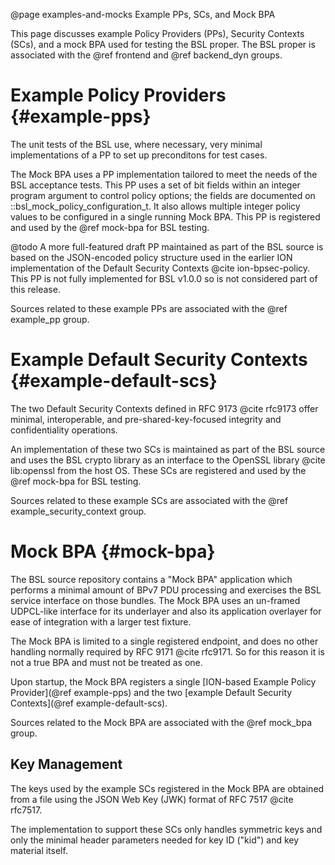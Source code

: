 @page examples-and-mocks Example PPs, SCs, and Mock BPA
<!--
Copyright (c) 2025 The Johns Hopkins University Applied Physics
Laboratory LLC.

This file is part of the Bundle Protocol Security Library (BSL).

Licensed under the Apache License, Version 2.0 (the "License");
you may not use this file except in compliance with the License.
You may obtain a copy of the License at
    http://www.apache.org/licenses/LICENSE-2.0
Unless required by applicable law or agreed to in writing, software
distributed under the License is distributed on an "AS IS" BASIS,
WITHOUT WARRANTIES OR CONDITIONS OF ANY KIND, either express or implied.
See the License for the specific language governing permissions and
limitations under the License.

This work was performed for the Jet Propulsion Laboratory, California
Institute of Technology, sponsored by the United States Government under
the prime contract 80NM0018D0004 between the Caltech and NASA under
subcontract 1700763.
-->

This page discusses example Policy Providers (PPs), Security Contexts (SCs), and a mock BPA used for testing the BSL proper.
The BSL proper is associated with the @ref frontend and @ref backend_dyn groups.

# Example Policy Providers {#example-pps}

The unit tests of the BSL use, where necessary, very minimal implementations of a PP to set up preconditons for test cases.

The Mock BPA uses a PP implementation tailored to meet the needs of the BSL acceptance tests.
This PP uses a set of bit fields within an integer program argument to control policy options; the fields are documented on ::bsl_mock_policy_configuration_t.
It also allows multiple integer policy values to be configured in a single running Mock BPA.
This PP is registered and used by the @ref mock-bpa for BSL testing.

@todo A more full-featured draft PP maintained as part of the BSL source is based on the JSON-encoded policy structure used in the earlier ION implementation of the Default Security Contexts @cite ion-bpsec-policy. This PP is not fully implemented for BSL v1.0.0 so is not considered part of this release.

Sources related to these example PPs are associated with the @ref example_pp group.

# Example Default Security Contexts {#example-default-scs}

The two Default Security Contexts defined in RFC 9173 @cite rfc9173 offer minimal, interoperable, and pre-shared-key-focused integrity and confidentiality operations.

An implementation of these two SCs is maintained as part of the BSL source and uses the BSL crypto library as an interface to the OpenSSL library @cite lib:openssl from the host OS.
These SCs are registered and used by the @ref mock-bpa for BSL testing.

Sources related to these example SCs are associated with the @ref example_security_context group.

# Mock BPA {#mock-bpa}

The BSL source repository contains a "Mock BPA" application which performs a minimal amount of BPv7 PDU processing and exercises the BSL service interface on those bundles.
The Mock BPA uses an un-framed UDPCL-like interface for its underlayer and also its application overlayer for ease of integration with a larger test fixture.

The Mock BPA is limited to a single registered endpoint, and does no other handling normally required by RFC 9171 @cite rfc9171. So for this reason it is not a true BPA and must not be treated as one.

Upon startup, the Mock BPA registers a single [ION-based Example Policy Provider](@ref example-pps) and the two [example Default Security Contexts](@ref example-default-scs).

Sources related to the Mock BPA are associated with the @ref mock_bpa group.


## Key Management

The keys used by the example SCs registered in the Mock BPA are obtained from a file using the JSON Web Key (JWK) format of RFC 7517 @cite rfc7517.

The implementation to support these SCs only handles symmetric keys and only the minimal header parameters needed for key ID ("kid") and key material itself.
